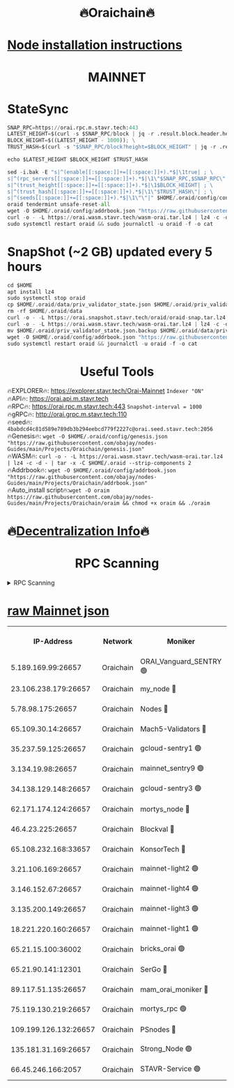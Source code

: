 <h1 align="center"> 🔥Oraichain🔥</h1>

[Node installation instructions](https://github.com/obajay/nodes-Guides/tree/main/Projects/Oraichain)
=
<h1 align="center"> MAINNET</h1>

# StateSync
```python
SNAP_RPC=https://orai.rpc.m.stavr.tech:443
LATEST_HEIGHT=$(curl -s $SNAP_RPC/block | jq -r .result.block.header.height); \
BLOCK_HEIGHT=$((LATEST_HEIGHT - 1000)); \
TRUST_HASH=$(curl -s "$SNAP_RPC/block?height=$BLOCK_HEIGHT" | jq -r .result.block_id.hash)

echo $LATEST_HEIGHT $BLOCK_HEIGHT $TRUST_HASH

sed -i.bak -E "s|^(enable[[:space:]]+=[[:space:]]+).*$|\1true| ; \
s|^(rpc_servers[[:space:]]+=[[:space:]]+).*$|\1\"$SNAP_RPC,$SNAP_RPC\"| ; \
s|^(trust_height[[:space:]]+=[[:space:]]+).*$|\1$BLOCK_HEIGHT| ; \
s|^(trust_hash[[:space:]]+=[[:space:]]+).*$|\1\"$TRUST_HASH\"| ; \
s|^(seeds[[:space:]]+=[[:space:]]+).*$|\1\"\"|" $HOME/.oraid/config/config.toml
oraid tendermint unsafe-reset-all
wget -O $HOME/.oraid/config/addrbook.json "https://raw.githubusercontent.com/obajay/nodes-Guides/main/Projects/Oraichain/addrbook.json"
curl -o - -L https://orai.wasm.stavr.tech/wasm-orai.tar.lz4 | lz4 -c -d - | tar -x -C $HOME/.oraid --strip-components 2
sudo systemctl restart oraid && sudo journalctl -u oraid -f -o cat
```
# SnapShot (~2 GB) updated every 5 hours
```python
cd $HOME
apt install lz4
sudo systemctl stop oraid
cp $HOME/.oraid/data/priv_validator_state.json $HOME/.oraid/priv_validator_state.json.backup
rm -rf $HOME/.oraid/data
curl -o - -L https://orai.snapshot.stavr.tech/oraid/oraid-snap.tar.lz4 | lz4 -c -d - | tar -x -C $HOME/.oraid --strip-components 2
curl -o - -L https://orai.wasm.stavr.tech/wasm-orai.tar.lz4 | lz4 -c -d - | tar -x -C $HOME/.oraid --strip-components 2
mv $HOME/.oraid/priv_validator_state.json.backup $HOME/.oraid/data/priv_validator_state.json
wget -O $HOME/.oraid/config/addrbook.json "https://raw.githubusercontent.com/obajay/nodes-Guides/main/Projects/Oraichain/addrbook.json"
sudo systemctl restart oraid && journalctl -u oraid -f -o cat
```

 <h1 align="center"> Useful Tools</h1>

🔥EXPLORER🔥:     https://explorer.stavr.tech/Orai-Mainnet        `Indexer "ON"` \
🔥API🔥:          https://orai.api.m.stavr.tech \
🔥RPC🔥:          https://orai.rpc.m.stavr.tech:443              `Snapshot-interval = 1000` \
🔥gRPC🔥:         http://orai.grpc.m.stavr.tech:110 \
🔥seed🔥:      `4babdcd4c81d589e789db3b294eebcd779f2227c@orai.seed.stavr.tech:2056` \
🔥Genesis🔥:   `wget -O $HOME/.oraid/config/genesis.json "https://raw.githubusercontent.com/obajay/nodes-Guides/main/Projects/Oraichain/genesis.json"` \
🔥WASM🔥:      `curl -o - -L https://orai.wasm.stavr.tech/wasm-orai.tar.lz4 | lz4 -c -d - | tar -x -C $HOME/.oraid --strip-components 2` \
🔥Addrbook🔥:  `wget -O $HOME/.oraid/config/addrbook.json "https://raw.githubusercontent.com/obajay/nodes-Guides/main/Projects/Oraichain/addrbook.json"` \
🔥Auto_install script🔥:`wget -O oraim https://raw.githubusercontent.com/obajay/nodes-Guides/main/Projects/Oraichain/oraim && chmod +x oraim && ./oraim`

🔥[Decentralization Info](https://github.com/obajay/StateSync-snapshots/tree/main/Projects/Oraichain/Decentralization)🔥
=
<h1 align="center"> RPC Scanning</h1>

<details>
<summary>RPC Scanning</summary>

<h2 align="center"> We scan nodes in real time every 4 hours. And we provide the final result of RPC endpoints.
We cannot influence the operation of these nodes in any way. </h2>


```python
If Voting Power is higher than 0 --> then the Node is a validator of the network and may be subject to attack and be a potential threat to the chain.
```
```python
We marked such validators with a red symbol
```

</details>

[raw Mainnet json](https://rpc-check.oraim.stavr.tech/oraim/rpc-oraim-result.json)
=


<table><tr><th>IP-Address</th><th>Network</th><th>Moniker</th><th>Latest Block Height</th><th>Earliest Block Height</th><th>Catching Up</th><th>Tx Index</th><th>Voting Power</th><th>Scan Time</th></tr><tr><td>5.189.169.99:26657</td><td>Oraichain</td><td>ORAI_Vanguard_SENTRY 🟢</td><td>16037277</td><td>0</td><td>False</td><td>on</td><td>0</td><td>2024-03-03T10:24:42.258224278UTC</td></tr><tr><td>23.106.238.179:26657</td><td>Oraichain</td><td>my_node 🔴</td><td>16037281</td><td>0</td><td>False</td><td>on</td><td>307344</td><td>2024-03-03T10:24:56.825613308UTC</td></tr><tr><td>5.78.98.175:26657</td><td>Oraichain</td><td>Nodes 🔴</td><td>16037283</td><td>0</td><td>False</td><td>off</td><td>166122</td><td>2024-03-03T10:25:10.542744722UTC</td></tr><tr><td>65.109.30.14:26657</td><td>Oraichain</td><td>Mach5-Validators 🔴</td><td>16037287</td><td>0</td><td>False</td><td>off</td><td>644</td><td>2024-03-03T10:25:30.928190931UTC</td></tr><tr><td>35.237.59.125:26657</td><td>Oraichain</td><td>gcloud-sentry1 🟢</td><td>16037277</td><td>1</td><td>False</td><td>on</td><td>0</td><td>2024-03-03T10:24:39.442320584UTC</td></tr><tr><td>3.134.19.98:26657</td><td>Oraichain</td><td>mainnet_sentry9 🟢</td><td>16037282</td><td>1</td><td>False</td><td>on</td><td>0</td><td>2024-03-03T10:25:04.896002848UTC</td></tr><tr><td>34.138.129.148:26657</td><td>Oraichain</td><td>gcloud-sentry3 🟢</td><td>16037285</td><td>1</td><td>False</td><td>on</td><td>0</td><td>2024-03-03T10:25:20.937406664UTC</td></tr><tr><td>62.171.174.124:26657</td><td>Oraichain</td><td>mortys_node 🔴</td><td>16037287</td><td>1</td><td>False</td><td>off</td><td>168571</td><td>2024-03-03T10:25:31.191341266UTC</td></tr><tr><td>46.4.23.225:26657</td><td>Oraichain</td><td>Blockval 🔴</td><td>16037288</td><td>10774049</td><td>False</td><td>off</td><td>277166</td><td>2024-03-03T10:25:35.973692948UTC</td></tr><tr><td>65.108.232.168:33657</td><td>Oraichain</td><td>KonsorTech 🔴</td><td>16037277</td><td>14344801</td><td>False</td><td>off</td><td>50586</td><td>2024-03-03T10:24:38.790560595UTC</td></tr><tr><td>3.21.106.169:26657</td><td>Oraichain</td><td>mainnet-light2 🟢</td><td>16037281</td><td>15275144</td><td>False</td><td>on</td><td>0</td><td>2024-03-03T10:24:59.862130329UTC</td></tr><tr><td>3.146.152.67:26657</td><td>Oraichain</td><td>mainnet-light4 🟢</td><td>16037283</td><td>15275144</td><td>False</td><td>on</td><td>0</td><td>2024-03-03T10:25:09.617015917UTC</td></tr><tr><td>3.135.200.149:26657</td><td>Oraichain</td><td>mainnet-light3 🟢</td><td>16037284</td><td>15275144</td><td>False</td><td>on</td><td>0</td><td>2024-03-03T10:25:13.239364211UTC</td></tr><tr><td>18.221.220.160:26657</td><td>Oraichain</td><td>mainnet-light1 🟢</td><td>16037284</td><td>15643601</td><td>False</td><td>on</td><td>0</td><td>2024-03-03T10:25:17.954123794UTC</td></tr><tr><td>65.21.15.100:36002</td><td>Oraichain</td><td>bricks_orai 🟢</td><td>16037287</td><td>15848470</td><td>False</td><td>on</td><td>0</td><td>2024-03-03T10:25:35.743655687UTC</td></tr><tr><td>65.21.90.141:12301</td><td>Oraichain</td><td>SerGo 🔴</td><td>16037285</td><td>15937285</td><td>False</td><td>off</td><td>1</td><td>2024-03-03T10:25:23.307700927UTC</td></tr><tr><td>89.117.51.135:26657</td><td>Oraichain</td><td>mam_orai_moniker 🔴</td><td>16037277</td><td>15951001</td><td>False</td><td>on</td><td>5</td><td>2024-03-03T10:24:39.743806027UTC</td></tr><tr><td>75.119.130.219:26657</td><td>Oraichain</td><td>mortys_rpc 🟢</td><td>16037286</td><td>15960001</td><td>False</td><td>on</td><td>0</td><td>2024-03-03T10:25:26.270623936UTC</td></tr><tr><td>109.199.126.132:26657</td><td>Oraichain</td><td>PSnodes 🔴</td><td>16037284</td><td>15964001</td><td>False</td><td>on</td><td>19</td><td>2024-03-03T10:25:18.245395878UTC</td></tr><tr><td>135.181.31.169:26657</td><td>Oraichain</td><td>Strong_Node 🟢</td><td>16026110</td><td>16025001</td><td>False</td><td>on</td><td>0</td><td>2024-03-03T10:24:59.193103820UTC</td></tr><tr><td>66.45.246.166:2057</td><td>Oraichain</td><td>STAVR-Service 🟢</td><td>16037286</td><td>16033701</td><td>False</td><td>on</td><td>0</td><td>2024-03-03T10:25:25.957659600UTC</td></tr></table>
